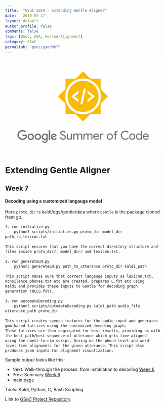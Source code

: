 ```yaml
---
title:  "GSoC 2019 - Extending Gentle Aligner"
date:   2019-07-17
layout: default
author_profile: false
comments: false
tags: [GSoC, ASR, Forced-Alignment]
category: GSoC
permalink: "gsoc/gsocWk7"
---
```


![GSoC](/icons/GSoC.png)

<h1> Extending Gentle Aligner </h1>
<h2> Week 7 </h2>
<h4> Decoding using a customized langauge model </h4>

Here `proto_dir` is kaldi/egs/gentle/data where `gentle` is the package cloned from git.

    1. run initialize.py 
        python3 scripts/initialize.py proto_dir model_dir path_to_lexicon.txt

    This script ensures that you have the correct directory structure and files inside proto_dir/, model_dir/ and lexicon.txt.

    2. run generateLM.py 
        python3 generateLM.py path_to_utterance proto_dir kaldi_path

    This script makes sure that correct langauge inputs as lexicon.txt, nonsilence_phones.txt etc are created, prepares L.fst etc using 
    Kaldi and provides these inputs to Gentle for decoding graph generation (HCLG.fst).

    3. run automateDecoding.py
        python3 scripts/automateDecoding.py kaldi_path audio_file utterance_path proto_dir 

    This script creates speech features for the audio input and generates gmm based lattices using the customized decoding graph.
    These lattices are then segregated for best results, providing us with the best path/best sequence of utterance which gets time-aligned
    using the nbest-to-ctm script. Giving us the phone-level and word-level time alignments for the given utterance. This script also 
    produces json inputs for alignment visualization.

Sample output looks like this:


* Next: Walk-through the process: from installation to decoding [Week 8](https://shreya2111.github.io/gsocWk8)
* Prev: Summary [Week 6](https://shreya2111.github.io/gsoc/gsocwk6)
* [main page](https://shreya2111.github.io/gsoc)

Tools:
Kaldi, Python, C, Bash Scripting

Link to [GSoC Project Repository](https://github.com/shreya2111/gentle-labs)
 






